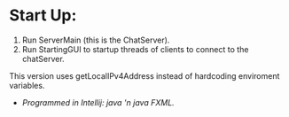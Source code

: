 # **Start Up:**
1) Run ServerMain (this is the ChatServer).
2) Run StartingGUI to startup threads of clients to connect to the chatServer.

This version uses getLocalIPv4Address instead of hardcoding enviroment variables.
 - _Programmed in Intellij: java 'n java FXML._
